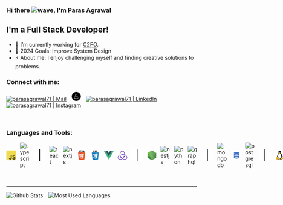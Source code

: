 ### Hi there <img src="https://media.giphy.com/media/hvRJCLFzcasrR4ia7z/giphy.gif" alt="wave" height="32px">, I'm Paras Agrawal

## I'm a Full Stack Developer!

-   🔭 I’m currently working for [C2FO][company_website].
-   🥅 2024 Goals: Improve System Design
-   ⚡ About me: I enjoy challenging myself and finding creative solutions to problems.

### Connect with me:

<a href="mailto:parasagrawal71@gmail.com"><img style="padding-right: 10px;" title="Mail" alt="parasagrawal71 | Mail" width="22px" src="https://cdn.simpleicons.org/gmail" /></a>
<a href="http://parasagrawal.web.app" target="_blank" rel="noopener noreferrer"><img style="padding-right: 10px;" title="Portfolio" alt="parasagrawal71 | Portfolio" width="24px" src="https://raw.githubusercontent.com/parasagrawal71/parasagrawal71/master/img/portfolio.png" /></a>
<a href="https://www.linkedin.com/in/parasagrawal71" target="_blank" rel="noopener noreferrer"><img style="padding-right: 10px;" title="LinkedIn" alt="parasagrawal71 | LinkedIn" width="22px" src="https://cdn.simpleicons.org/linkedin" /></a>
<a href="https://www.instagram.com/paras__fbg" target="_blank" rel="noopener noreferrer"><img style="padding-right: 10px;" title="Instagram" alt="parasagrawal71 | Instagram" width="22px" src="https://cdn.simpleicons.org/instagram" /></a>

<br />

### Languages and Tools:

<div style="display: flex; justify-content: space-between; align-items: center;">
    <!-- Primary Languages  -->
    <img style="padding-right: 10px;" title="Javascript" alt="javascript" width="26px" src="https://raw.githubusercontent.com/github/explore/80688e429a7d4ef2fca1e82350fe8e3517d3494d/topics/javascript/javascript.png" />
    <img style="padding-right: 10px;" title="TypeScript" alt="typescript" width="26px" src="https://cdn.jsdelivr.net/gh/devicons/devicon@latest/icons/typescript/typescript-original.svg" />
    <!-- Separator -->
    <img style="padding-right: 10px;" src="https://raw.githubusercontent.com/parasagrawal71/parasagrawal71/master/img/line.png" />
    <!-- Frontend -->
    <img style="padding-right: 10px;" title="React" alt="react" width="26px" src="https://cdn.jsdelivr.net/gh/devicons/devicon@latest/icons/react/react-original.svg" />
    <img style="padding-right: 10px;" title="NextJS" alt="nextjs" width="26px" src="https://cdn.jsdelivr.net/gh/devicons/devicon@latest/icons/nextjs/nextjs-original.svg" />
    <img style="padding-right: 10px;" title="HTML5" alt="HTML5" width="26px" src="https://raw.githubusercontent.com/github/explore/80688e429a7d4ef2fca1e82350fe8e3517d3494d/topics/html/html.png" />
    <img style="padding-right: 10px;" title="CSS3" alt="css3" width="26px" src="https://raw.githubusercontent.com/github/explore/80688e429a7d4ef2fca1e82350fe8e3517d3494d/topics/css/css.png" />
    <img style="padding-right: 10px;" title="Vue" alt="vue" width="26px" src="https://raw.githubusercontent.com/github/explore/80688e429a7d4ef2fca1e82350fe8e3517d3494d/topics/vue/vue.png" />
    <img style="padding-right: 10px;" title="Redux" alt="redux" width="26px" src="https://raw.githubusercontent.com/github/explore/80688e429a7d4ef2fca1e82350fe8e3517d3494d/topics/redux/redux.png" />
    <!-- Separator  -->
    <img style="padding-right: 10px;" src="https://raw.githubusercontent.com/parasagrawal71/parasagrawal71/master/img/line.png" />
    <!-- Backend -->
    <img style="padding-right: 10px;" title="NodeJS" alt="node.js" width="26px" src="https://raw.githubusercontent.com/github/explore/80688e429a7d4ef2fca1e82350fe8e3517d3494d/topics/nodejs/nodejs.png" />
    <img style="padding-right: 10px;" title="NestJS" alt="nestjs" width="26px" src="https://cdn.jsdelivr.net/gh/devicons/devicon@latest/icons/nestjs/nestjs-original.svg" />
    <img style="padding-right: 10px;" title="Python" alt="python" width="26px" src="https://cdn.jsdelivr.net/gh/devicons/devicon@latest/icons/python/python-original.svg" />
    <!-- <img style="padding-right: 10px;" title="API" alt="api" width="26px" src="https://raw.githubusercontent.com/parasagrawal71/parasagrawal71/master/img/api.png" /> -->
    <img style="padding-right: 10px;" title="GraphQL" alt="graphql" width="26px" src="https://cdn.jsdelivr.net/gh/devicons/devicon@latest/icons/graphql/graphql-plain.svg" />
    <!-- Separator  -->
    <img style="padding-right: 10px;" src="https://raw.githubusercontent.com/parasagrawal71/parasagrawal71/master/img/line.png" />
    <!-- Database -->
    <img style="padding-right: 10px;" title="MongoDB" alt="mongodb" width="28px" src="https://cdn.jsdelivr.net/gh/devicons/devicon@latest/icons/mongodb/mongodb-original.svg" />
    <img style="padding-right: 10px;" title="SQL" alt="sql" width="26px" src="https://raw.githubusercontent.com/github/explore/80688e429a7d4ef2fca1e82350fe8e3517d3494d/topics/sql/sql.png" />
    <img style="padding-right: 10px;" title="PostgreSQL" alt="postgresql" width="26px" src="https://cdn.jsdelivr.net/gh/devicons/devicon@latest/icons/postgresql/postgresql-original.svg" />
    <!-- Separator  -->
    <img style="padding-right: 10px;" src="https://raw.githubusercontent.com/parasagrawal71/parasagrawal71/master/img/line.png" />
    <!-- Others -->
    <img style="padding-right: 10px;" title="Linux" alt="linux" width="26px" src="https://raw.githubusercontent.com/github/explore/80688e429a7d4ef2fca1e82350fe8e3517d3494d/topics/linux/linux.png" />
    <img style="padding-right: 10px;" title="Git" alt="git" width="26px" src="https://cdn.jsdelivr.net/gh/devicons/devicon@latest/icons/git/git-original.svg" />
    <img style="padding-right: 10px;" title="Terminal" alt="terminal" width="26px" src="https://raw.githubusercontent.com/github/explore/80688e429a7d4ef2fca1e82350fe8e3517d3494d/topics/terminal/terminal.png" />
    <img style="padding-right: 10px;" title="AWS" alt="aws" width="26px" src="https://raw.githubusercontent.com/github/explore/80688e429a7d4ef2fca1e82350fe8e3517d3494d/topics/aws/aws.png" /> 
    <img style="padding-right: 10px;" title="Docker" alt="docker" width="26px" src="https://cdn.jsdelivr.net/gh/devicons/devicon@latest/icons/docker/docker-original.svg" />
    <!--  -->
    <!-- <img style="padding-right: 10px;" title="React Native" alt="react-native" width="26px" src="https://raw.githubusercontent.com/parasagrawal71/parasagrawal71/master/img/react-native.png" /> -->
    <!-- <img style="padding-right: 10px;" title="GoLang" alt="golang" width="26px" src="https://cdn.jsdelivr.net/gh/devicons/devicon@latest/icons/go/go-original-wordmark.svg" /> -->
</div>

<br />
<br />

---

<img style="padding-right: 10px;" alt="Github Stats" src="https://github-readme-stats.vercel.app/api?username=parasagrawal71&hide=contribs,prs,issues" />
<img style="padding-right: 10px;" alt="Most Used Languages" src="https://github-readme-stats.vercel.app/api/top-langs/?username=parasagrawal71&hide=kotlin" />

[company_website]: https://c2treds.com/
[gmail]: parasagrawal71@gmail.com
[portfolio]: http://parasagrawal.web.app
[linkedin]: https://www.linkedin.com/in/parasagrawal71
[instagram]: https://www.instagram.com/paras__fbg
